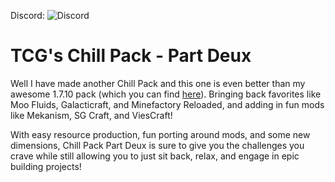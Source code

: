 Discord: ![Discord](https://img.shields.io/discord/819401259790368798)

# TCG's Chill Pack - Part Deux  

Well I have made another Chill Pack and this one is even better than my awesome 1.7.10 pack (which you can find [here](https://minecraft.curseforge.com/projects/tcgs-chill-pack)). Bringing back favorites like Moo Fluids, Galacticraft, and Minefactory Reloaded, and adding in fun mods like Mekanism, SG Craft, and ViesCraft!  

With easy resource production, fun porting around mods, and some new dimensions, Chill Pack Part Deux is sure to give you the challenges you crave while still allowing you to just sit back, relax, and engage in epic building projects!
